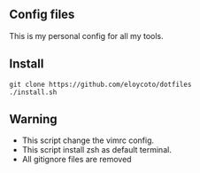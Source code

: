 Config files
------------

This is my personal config for all my tools. 

Install 
-------

    git clone https://github.com/eloycoto/dotfiles
    ./install.sh 

Warning
-------

- This script change the vimrc config. 
- This script install zsh as default terminal. 
- All gitignore files are removed
